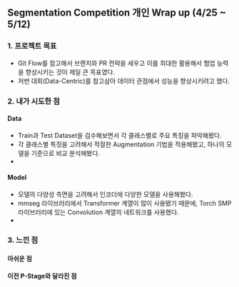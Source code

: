 ## Segmentation Competition 개인 Wrap up (4/25 ~ 5/12)

### 1. 프로젝트 목표
- Git Flow를 참고해서 브랜치와 PR 전략을 세우고 이를 최대한 활용해서 협업 능력을 향상시키는 것이 제일 큰 목표였다.
- 저번 대회(Data-Centric)를 참고삼아 데이터 관점에서 성능을 향상시키려고 했다.

### 2. 내가 시도한 점
#### Data
- Train과 Test Dataset을 검수해보면서 각 클래스별로 주요 특징을 파악해봤다.
- 각 클래스별 특징을 고려해서 적절한 Augmentation 기법을 적용해봤고, 하나의 모델을 기준으로 비교 분석해봤다.
- 

#### Model
- 모델의 다양성 측면을 고려해서 인코더에 다양한 모델을 사용해봤다.
- mmseg 라이브러리에서 Transformer 계열이 많이 사용됐기 때문에, Torch SMP 라이브러리에 있는 Convolution 계열의 네트워크를 사용했다.
- 


### 3. 느낀 점
#### 아쉬운 점


#### 이전 P-Stage와 달라진 점


